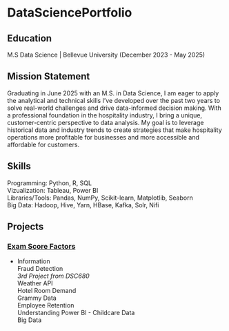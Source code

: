 # DataSciencePortfolio
## Education
M.S Data Science | Bellevue University (December 2023 - May 2025)

## Mission Statement
Graduating in June 2025 with an M.S. in Data Science, I am eager to apply the analytical and technical skills I’ve developed over the past two years to solve real-world challenges and drive data-informed decision making. With a professional foundation in the hospitality industry, I bring a unique, customer-centric perspective to data analysis. My goal is to leverage historical data and industry trends to create strategies that make hospitality operations more profitable for businesses and more accessible and affordable for customers.

## Skills
Programming: Python, R, SQL  
Vizualization: Tableau, Power BI  
Libraries/Tools: Pandas, NumPy, Scikit-learn, Matplotlib, Seaborn  
Big Data: Hadoop, Hive, Yarn, HBase, Kafka, Solr, Nifi  

## Projects
### [Exam Score Factors](https://github.com/cvosnak/DataSciencePortfolio/tree/main/Project%201)   
  - Information  
Fraud Detection  
*3rd Project from DSC680*  
Weather API  
Hotel Room Demand  
Grammy Data  
Employee Retention  
Understanding Power BI - Childcare Data  
Big Data  
